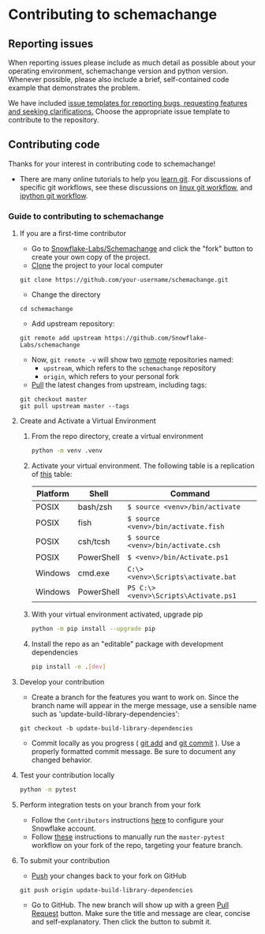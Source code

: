 # Contributing to schemachange

## Reporting issues

When reporting issues please include as much detail as possible about your
operating environment, schemachange version and python version. Whenever possible, please
also include a brief, self-contained code example that demonstrates the problem.

We have
included [issue templates for reporting bugs, requesting features and seeking clarifications.](https://github.com/Snowflake-Labs/schemachange/issues/new/choose)
Choose the appropriate issue template to contribute to the repository.

## Contributing code

Thanks for your interest in contributing code to schemachange!

+ There are many online tutorials to help you [learn git](https://try.github.io/). For discussions of specific git
  workflows, see these discussions
  on [linux git workflow](https://www.mail-archive.com/dri-devel@lists.sourceforge.net/msg39091.html),
  and [ipython git workflow](https://mail.python.org/pipermail/ipython-dev/2010-October/005632.html).

### Guide to contributing to schemachange

1. If you are a first-time contributor
    + Go to [Snowflake-Labs/Schemachange](https://github.com/Snowflake-Labs/schemachange) and click the "fork" button to
      create your own copy of the project.
    + [Clone](https://github.com/git-guides/git-clone) the project to your local computer

    ```shell
    git clone https://github.com/your-username/schemachange.git

    ```

    + Change the directory

    ```shell
    cd schemachange

    ```
    + Add upstream repository:

    ```shell
    git remote add upstream https://github.com/Snowflake-Labs/schemachange

    ```

    + Now, `git remote -v` will show two [remote](https://github.com/git-guides/git-remote) repositories named:
        + `upstream`, which refers to the `schemachange` repository
        + `origin`, which refers to your personal fork
    + [Pull](https://github.com/git-guides/git-pull) the latest changes from upstream, including tags:

    ```shell
    git checkout master
    git pull upstream master --tags

    ```

2. Create and Activate a Virtual Environment

    1. From the repo directory, create a virtual environment
       ```bash
       python -m venv .venv
       ```

    2. Activate your virtual environment. The following table is a replication
       of [this](https://docs.python.org/3/library/venv.html#how-venvs-work) table:

       | Platform | Shell      | Command                               |
       |----------|------------|---------------------------------------|
       | POSIX    | bash/zsh   | `$ source <venv>/bin/activate`        |
       | POSIX    | fish       | `$ source <venv>/bin/activate.fish`   |
       | POSIX    | csh/tcsh   | `$ source <venv>/bin/activate.csh`    |
       | POSIX    | PowerShell | `$ <venv>/bin/Activate.ps1`           |
       | Windows  | cmd.exe    | `C:\> <venv>\Scripts\activate.bat`    |
       | Windows  | PowerShell | `PS C:\> <venv>\Scripts\Activate.ps1` |

    3. With your virtual environment activated, upgrade pip
       ```bash
       python -m pip install --upgrade pip
       ```

    4. Install the repo as an "editable" package with development dependencies
       ```bash
       pip install -e .[dev]
       ```

3. Develop your contribution
    + Create a branch for the features you want to work on. Since the branch name will appear in the merge message, use
      a sensible name such as 'update-build-library-dependencies':

    ```shell
    git checkout -b update-build-library-dependencies
    ```

    + Commit locally as you progress ( [git add](https://github.com/git-guides/git-add)
      and [git commit](https://github.com/git-guides/git-commit) ). Use a properly formatted commit message. Be sure to
      document any changed behavior.

4. Test your contribution locally
   ```bash
   python -m pytest
   ```

5. Perform integration tests on your branch from your fork
    - Follow the `Contributors` instructions [here](../demo/README.MD#contributors) to configure your Snowflake account.
    - Follow [these](https://docs.github.com/en/actions/managing-workflow-runs-and-deployments/managing-workflow-runs/manually-running-a-workflow)
   instructions to manually run the `master-pytest` workflow on your fork of the repo, targeting your feature branch.


6. To submit your contribution
    + [Push](https://github.com/git-guides/git-push) your changes back to your fork on GitHub

    ```shell
    git push origin update-build-library-dependencies

    ```

    + Go to GitHub. The new branch will show up with a
      green [Pull Request](https://docs.github.com/en/pull-requests/collaborating-with-pull-requests/proposing-changes-to-your-work-with-pull-requests/about-pull-requests#initiating-the-pull-request)
      button. Make sure the title and message are clear, concise and self-explanatory. Then click the button to submit
      it.
